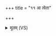 +++
title = "११ आ त्वेता"

+++
<details><summary>मूलम् (VS)</summary>

आ त्वेता॒ नि षी॑द॒तेन्द्र॑म॒भि प्र गा॑यत।  
सखा॑यः॒ स्तोम॑वाहसः ॥
</details>